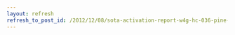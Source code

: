 ```yaml
---
layout: refresh
refresh_to_post_id: /2012/12/08/sota-activation-report-w4g-hc-036-pine-mountain-georgia
---
```

